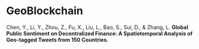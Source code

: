 # GeoBlockchain

Chen, Y., Li, Y., Zhou, Z., Fu, X., Liu, L., Bao, S., Sui, D., & Zhang, L. **Global Public Sentiment on Decentralized Finance: A Spatiotemporal Analysis of Geo-tagged Tweets from 150 Countries.**

